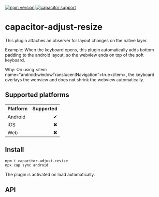 [![npm version](https://badge.fury.io/js/capacitor-adjust-resize.svg)](https://badge.fury.io/js/capacitor-adjust-resize)
[![capacitor support](https://img.shields.io/badge/capacitor%20support-v5-brightgreen?logo=capacitor)](https://capacitorjs.com/)

# capacitor-adjust-resize

This plugin attaches an observer for layout changes on the native layer.

Example: When the keyboard opens, this plugin automatically adds bottom padding to the android layout, so the webview ends on top of the soft keyboard.

Why: On using <item name=\"android:windowTranslucentNavigation\">true<\/item>, the keyboard overlays the webview and does not shrink the webview automatically.

## Supported platforms

| Platform | Supported |
| -------- | --------: |
| Android  |        ✔ |
| iOS      |        ✖ |
| Web      |        ✖ |

## Install

```bash
npm i capacitor-adjust-resize
npx cap sync android
```

The plugin is activated on load automatically.

## API

<docgen-index>

</docgen-index>

<docgen-api>
<!--Update the source file JSDoc comments and rerun docgen to update the docs below-->

</docgen-api>

